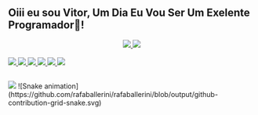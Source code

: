 
## Oiii eu sou Vitor, Um Dia Eu Vou Ser Um Exelente Programador🤩!
<div align="center">
  <a href="https://github.com/VitorSam0w0">
  <img height="180em" src="https://github-readme-stats.vercel.app/api?username=VitorSam0w0&show_icons=true&theme=dark&include_all_commits=true&count_private=true"/>
  <img height="180em" src="https://github-readme-stats.vercel.app/api/top-langs/?username=VitorSam0w0&layout=compact&langs_count=7&theme=dark"/>
</div>
<div style="display: inline_block"><br>
   <img src="https://img.icons8.com/nolan/70/java-coffee-cup-logo.png" /> <img src="https://img.icons8.com/bubbles/70/pixel-cat.png" /> 
  <img src="https://img.icons8.com/bubbles/70/bright-moon.png" /> <img src="https://img.icons8.com/bubbles/70/kawaii-pizza.png" /> 
  <img src="https://img.icons8.com/bubbles/70/pokemon.png" /> <img src="https://img.icons8.com/bubbles/70/mana.png" />
</div>
  
  ##
 
<div> 
  <a href="https://instagram.com/vsvitorsam?igshid=YmMyMTA2M2Y=" target="_blank"><img src="https://img.shields.io/badge/-Instagram-%23E4405F?style=for-the-badge&logo=instagram&logoColor=white" target="_blank"></a>
  ![Snake animation](https://github.com/rafaballerini/rafaballerini/blob/output/github-contribution-grid-snake.svg)
 
</div>
